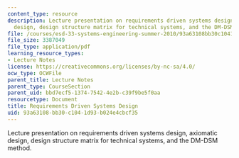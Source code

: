 ```yaml
---
content_type: resource
description: Lecture presentation on requirements driven systems design, axiomatic
  design, design structure matrix for technical systems, and the DM-DSM method.
file: /courses/esd-33-systems-engineering-summer-2010/93a63108bb30c1041d93b024e4cbcf35_MITESD_33SUM10_lec06.pdf
file_size: 3387049
file_type: application/pdf
learning_resource_types:
- Lecture Notes
license: https://creativecommons.org/licenses/by-nc-sa/4.0/
ocw_type: OCWFile
parent_title: Lecture Notes
parent_type: CourseSection
parent_uid: bbd7ecf5-1374-7542-4e2b-c39f9be5f0aa
resourcetype: Document
title: Requirements Driven Systems Design
uid: 93a63108-bb30-c104-1d93-b024e4cbcf35
---
```

Lecture presentation on requirements driven systems design, axiomatic design, design structure matrix for technical systems, and the DM-DSM method.